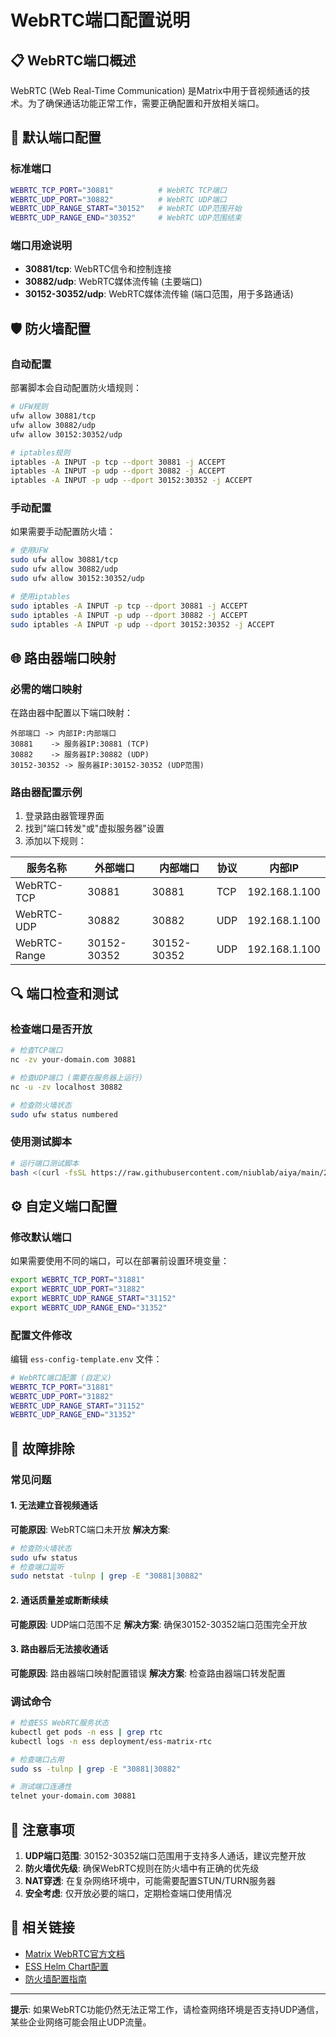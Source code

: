 # WebRTC端口配置说明

## 📋 WebRTC端口概述

WebRTC (Web Real-Time Communication) 是Matrix中用于音视频通话的技术。为了确保通话功能正常工作，需要正确配置和开放相关端口。

## 🔧 默认端口配置

### 标准端口
```bash
WEBRTC_TCP_PORT="30881"          # WebRTC TCP端口
WEBRTC_UDP_PORT="30882"          # WebRTC UDP端口  
WEBRTC_UDP_RANGE_START="30152"   # WebRTC UDP范围开始
WEBRTC_UDP_RANGE_END="30352"     # WebRTC UDP范围结束
```

### 端口用途说明
- **30881/tcp**: WebRTC信令和控制连接
- **30882/udp**: WebRTC媒体流传输 (主要端口)
- **30152-30352/udp**: WebRTC媒体流传输 (端口范围，用于多路通话)

## 🛡️ 防火墙配置

### 自动配置
部署脚本会自动配置防火墙规则：

```bash
# UFW规则
ufw allow 30881/tcp
ufw allow 30882/udp  
ufw allow 30152:30352/udp

# iptables规则
iptables -A INPUT -p tcp --dport 30881 -j ACCEPT
iptables -A INPUT -p udp --dport 30882 -j ACCEPT
iptables -A INPUT -p udp --dport 30152:30352 -j ACCEPT
```

### 手动配置
如果需要手动配置防火墙：

```bash
# 使用UFW
sudo ufw allow 30881/tcp
sudo ufw allow 30882/udp
sudo ufw allow 30152:30352/udp

# 使用iptables
sudo iptables -A INPUT -p tcp --dport 30881 -j ACCEPT
sudo iptables -A INPUT -p udp --dport 30882 -j ACCEPT
sudo iptables -A INPUT -p udp --dport 30152:30352 -j ACCEPT
```

## 🌐 路由器端口映射

### 必需的端口映射
在路由器中配置以下端口映射：

```
外部端口 -> 内部IP:内部端口
30881    -> 服务器IP:30881 (TCP)
30882    -> 服务器IP:30882 (UDP)
30152-30352 -> 服务器IP:30152-30352 (UDP范围)
```

### 路由器配置示例
1. 登录路由器管理界面
2. 找到"端口转发"或"虚拟服务器"设置
3. 添加以下规则：

| 服务名称 | 外部端口 | 内部端口 | 协议 | 内部IP |
|---------|---------|---------|------|--------|
| WebRTC-TCP | 30881 | 30881 | TCP | 192.168.1.100 |
| WebRTC-UDP | 30882 | 30882 | UDP | 192.168.1.100 |
| WebRTC-Range | 30152-30352 | 30152-30352 | UDP | 192.168.1.100 |

## 🔍 端口检查和测试

### 检查端口是否开放
```bash
# 检查TCP端口
nc -zv your-domain.com 30881

# 检查UDP端口 (需要在服务器上运行)
nc -u -zv localhost 30882

# 检查防火墙状态
sudo ufw status numbered
```

### 使用测试脚本
```bash
# 运行端口测试脚本
bash <(curl -fsSL https://raw.githubusercontent.com/niublab/aiya/main/23.14-05.13-2025/test-port-fixes.sh)
```

## ⚙️ 自定义端口配置

### 修改默认端口
如果需要使用不同的端口，可以在部署前设置环境变量：

```bash
export WEBRTC_TCP_PORT="31881"
export WEBRTC_UDP_PORT="31882"
export WEBRTC_UDP_RANGE_START="31152"
export WEBRTC_UDP_RANGE_END="31352"
```

### 配置文件修改
编辑 `ess-config-template.env` 文件：

```bash
# WebRTC端口配置 (自定义)
WEBRTC_TCP_PORT="31881"
WEBRTC_UDP_PORT="31882"
WEBRTC_UDP_RANGE_START="31152"
WEBRTC_UDP_RANGE_END="31352"
```

## 🚨 故障排除

### 常见问题

#### 1. 无法建立音视频通话
**可能原因**: WebRTC端口未开放
**解决方案**:
```bash
# 检查防火墙状态
sudo ufw status
# 检查端口监听
sudo netstat -tulnp | grep -E "30881|30882"
```

#### 2. 通话质量差或断断续续
**可能原因**: UDP端口范围不足
**解决方案**: 确保30152-30352端口范围完全开放

#### 3. 路由器后无法接收通话
**可能原因**: 路由器端口映射配置错误
**解决方案**: 检查路由器端口转发配置

### 调试命令
```bash
# 检查ESS WebRTC服务状态
kubectl get pods -n ess | grep rtc
kubectl logs -n ess deployment/ess-matrix-rtc

# 检查端口占用
sudo ss -tulnp | grep -E "30881|30882"

# 测试端口连通性
telnet your-domain.com 30881
```

## 📝 注意事项

1. **UDP端口范围**: 30152-30352端口范围用于支持多人通话，建议完整开放
2. **防火墙优先级**: 确保WebRTC规则在防火墙中有正确的优先级
3. **NAT穿透**: 在复杂网络环境中，可能需要配置STUN/TURN服务器
4. **安全考虑**: 仅开放必要的端口，定期检查端口使用情况

## 🔗 相关链接

- [Matrix WebRTC官方文档](https://matrix.org/docs/guides/webrtc)
- [ESS Helm Chart配置](https://github.com/element-hq/ess-helm)
- [防火墙配置指南](./README.md#防火墙配置)

---

**提示**: 如果WebRTC功能仍然无法正常工作，请检查网络环境是否支持UDP通信，某些企业网络可能会阻止UDP流量。
